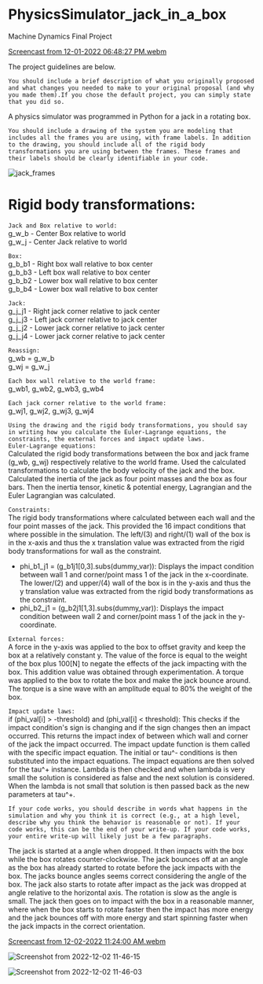 # PhysicsSimulator_jack_in_a_box
Machine Dynamics Final Project

[Screencast from 12-01-2022 06:48:27 PM.webm](https://user-images.githubusercontent.com/60977336/205214226-b14207b7-afa2-44e5-856c-bc6335cf23ab.webm)

The project guidelines are below.

`You should include a brief description of what you originally proposed and what changes you needed to make to your original proposal (and why you made them).If you chose the default project, you can simply state that you did so.`

A physics simulator was programmed in Python for a jack in a rotating box.

`You should include a drawing of the system you are modeling that includes all the frames you are using, with frame labels. In addition to the drawing, you should include all of the rigid body transformations you are using between the frames. These frames and their labels should be clearly identifiable in your code.`

![jack_frames](https://user-images.githubusercontent.com/60977336/206024511-a20bb4dd-8586-45b8-900b-df8227b8c6a0.png)

# Rigid body transformations: <br />
`Jack and Box relative to world:` <br />
g_w_b - Center Box relative to world <br />
g_w_j - Center Jack relative to world <br />

`Box:` <br />
g_b_b1 - Right box wall relative to box center <br />
g_b_b3 - Left box wall relative to box center <br />
g_b_b2 - Lower box wall relative to box center <br />
g_b_b4 - Lower box wall relative to box center <br />

`Jack:` <br />
g_j_j1 - Right jack corner relative to jack center <br />
g_j_j3 - Left jack corner relative to jack center <br />
g_j_j2 - Lower jack corner relative to jack center <br />
g_j_j4 - Lower jack corner relative to jack center <br />

`Reassign:` <br />
g_wb = g_w_b <br />
g_wj = g_w_j <br />

`Each box wall relative to the world frame:` <br />
g_wb1, g_wb2, g_wb3, g_wb4 <br />

`Each jack corner relative to the world frame:` <br />
g_wj1, g_wj2, g_wj3, g_wj4 <br />


`Using the drawing and the rigid body transformations, you should say in writing how you calculate the Euler-Lagrange equations, the constraints, the external forces and impact update laws.`
<br />
`Euler-Lagrange equations:` <br />
Calculated the rigid body transformations between the box and jack frame (g_wb, g_wj) respectively relative to the world frame.
Used the calculated transformations to calculate the body velocity of the jack and the box.
Calculated the inertia of the jack as four point masses and the box as four bars.
Then the inertia tensor, kinetic & potential energy, Lagrangian and the Euler Lagrangian was calculated. <br />

`Constraints:` <br />
The rigid body transformations where calculated between each wall and the four point masses of the jack.
This provided the 16 impact conditions that where possible in the simulation. The left/(3) and right/(1) wall of
the box is in the x-axis and thus the x translation value was extracted from the rigid body transformations
for wall as the constraint. <br />
- phi_b1_j1 = (g_b1j1[0,3].subs(dummy_var)): Displays the impact condition between wall 1 and corner/point
mass 1 of the jack in the x-coordinate. The lower/(2) and upper/(4) wall of the box is in the y-axis and thus the y 
translation value was extracted from the rigid body transformations as the constraint.
- phi_b2_j1 = (g_b2j1[1,3].subs(dummy_var)): Displays the impact condition between wall 2 and corner/point
mass 1 of the jack in the y-coordinate. <br />

`External forces:` <br />
A force in the y-axis was applied to the box to offset gravity and keep the box at a relatively constant y.
The value of the force is equal to the weight of the box plus 100[N] to negate the effects of the jack 
impacting with the box. This addition value was obtained through experimentation.
A torque was applied to the box to rotate the box and make the jack bounce around. The torque is a sine wave
with an amplitude equal to 80% the weight of the box. <br />

`Impact update laws:` <br />
if (phi_val[i] > -threshold) and (phi_val[i] < threshold): This checks if the impact condition's sign is changing
and if the sign changes then an impact occurred. This returns the impact index of between which wall and corner of
the jack the impact occurred. The impact update function is them called with the specific impact equation. The
initial or tau^- conditions is then substituted into the impact equations. The impact equations are then solved for
the tau^+ instance. Lambda is then checked and when lambda is very small the solution is considered as false and the
next solution is considered. When the lambda is not small that solution is then passed back as the new parameters at
tau^+. <br />

`If your code works, you should describe in words what happens in the simulation and why you think it is correct (e.g., at a high level, describe why you think the behavior is reasonable or not). If your code works, this can be the end of your write-up. If your code works, your entire write-up will likely just be a few paragraphs.` <br />

The jack is started at a angle when dropped. It then impacts with the box while the box rotates counter-clockwise.
The jack bounces off at an angle as the box has already started to rotate before the jack impacts with the box.
The jacks bounce angles seems correct considering the angle of the box. The jack also starts to rotate after impact
as the jack was dropped at angle relative to the horizontal axis. The rotation is slow as the angle is small. The 
jack then goes on to impact with the box in a reasonable manner, where when the box starts to rotate faster then the
impact has more energy and the jack bounces off with more energy and start spinning faster when the jack impacts in the
correct orientation. <br />

[Screencast from 12-02-2022 11:24:00 AM.webm](https://user-images.githubusercontent.com/60977336/206024053-407633ef-9d48-4a3c-9614-83a213135da8.webm)


![Screenshot from 2022-12-02 11-46-15](https://user-images.githubusercontent.com/60977336/206024254-188a8f56-068d-4f88-ac35-bd1887c46436.png)

![Screenshot from 2022-12-02 11-46-03](https://user-images.githubusercontent.com/60977336/206024411-79657b40-7e94-48de-b279-ae0100651859.png)


